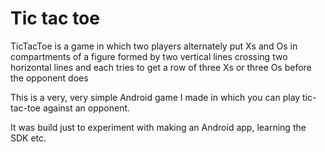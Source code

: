 # Tic tac toe
TicTacToe is a game in which two players alternately put Xs and Os in compartments of a figure formed by two vertical lines crossing two horizontal lines and each tries to get a row of three Xs or three Os before the opponent does

This is a very, very simple Android game I made in which you can play tic-tac-toe against an opponent.

It was build just to experiment with making an Android app, learning the SDK etc.
